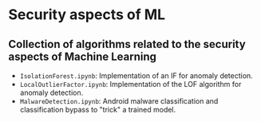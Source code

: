 # Security aspects of ML
Collection of algorithms related to the security aspects of Machine Learning
---
- `IsolationForest.ipynb`: Implementation of an IF for anomaly detection.
- `LocalOutlierFactor.ipynb`: Implementation of the LOF algorithm for anomaly detection.
- `MalwareDetection.ipynb`: Android malware classification and classification bypass to "trick" a trained model.
